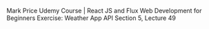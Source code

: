 Mark Price Udemy Course | React JS and Flux Web Development for Beginners Exercise: Weather App API Section 5, Lecture 49
